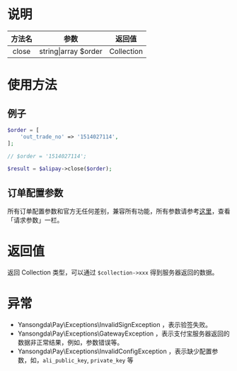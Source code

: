 # 说明

| 方法名 | 参数 | 返回值 |
| :---: | :---: | :---: |
| close | string\|array $order | Collection |

# 使用方法

## 例子

```php
$order = [
    'out_trade_no' => '1514027114',
];

// $order = '1514027114';

$result = $alipay->close($order);
```

## 订单配置参数

所有订单配置参数和官方无任何差别，兼容所有功能，所有参数请参考[这里](https://docs.open.alipay.com/api_1/alipay.trade.close/)，查看「请求参数」一栏。

# 返回值

返回 Collection 类型，可以通过 `$collection->xxx` 得到服务器返回的数据。

# 异常

* Yansongda\Pay\Exceptions\InvalidSignException ，表示验签失败。
* Yansongda\Pay\Exceptions\GatewayException ，表示支付宝服务器返回的数据非正常结果，例如，参数错误等。
* Yansongda\Pay\Exceptions\InvalidConfigException ，表示缺少配置参数，如，`ali_public_key`, `private_key` 等




